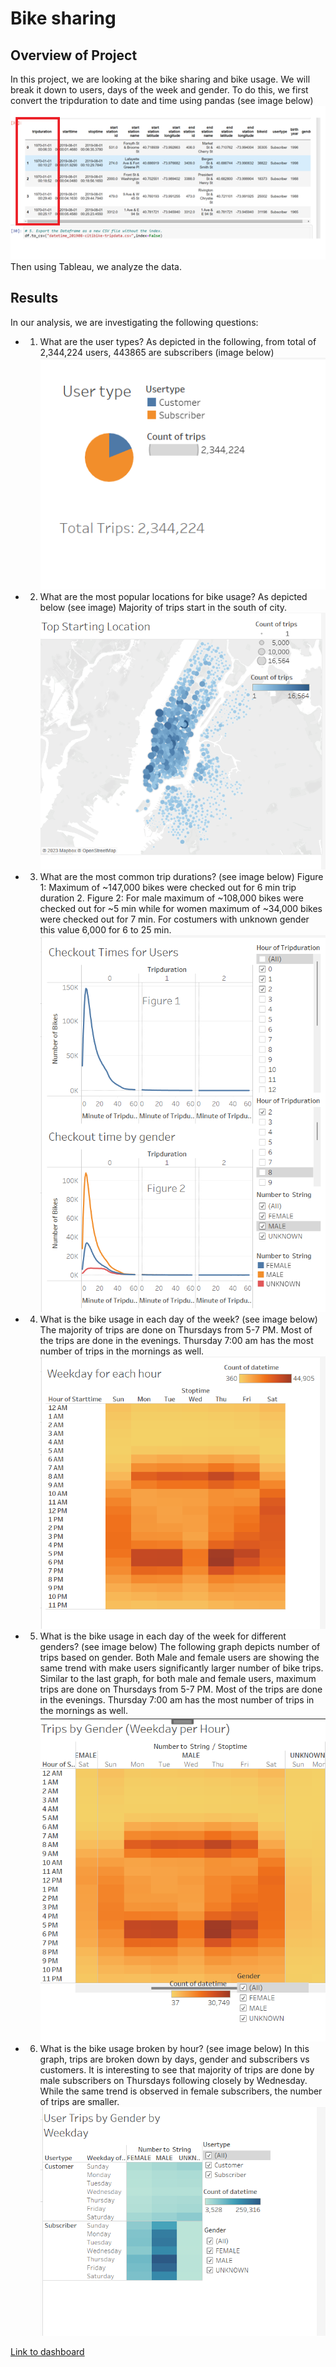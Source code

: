 # Bike sharing
## Overview of Project 
In this project, we are looking at the bike sharing and bike usage. We will break it down to users, days of the week and gender.
To do this, we first convert the tripduration to date and time using pandas (see image below)
![fig1](/img/pic1.png?raw=true "Tripduration in pandas")
Then using Tableau, we analyze the data.
## Results
In our analysis, we are investigating the following questions:
-	1. What are the user types? 
As depicted  in the following, from total of 2,344,224 users, 443865 are subscribers (image below) 
![fig2](/img/pic2.png?raw=true "usage")

-	2. What are the most popular locations for bike usage?
As depicted below (see image) Majority of trips start in the south of city.
![fig3](/img/pic3.png?raw=true "locations")


-	3. What are the most common trip durations? (see image below)
Figure 1: Maximum of ~147,000 bikes were checked out for 6 min trip duration 2. Figure 2: For male maximum of ~108,000 bikes were checked out for ~5 min while for women maximum of ~34,000 bikes were checked out for 7 min. For costumers with unknown gender this value 6,000 for 6 to 25 min.
![fig4](/img/pic4.png?raw=true "duration")

-	4. What is the bike usage in each day of the week? (see image below)
The majority of trips are done on Thursdays from 5-7 PM. Most of the trips are done in the evenings. Thursday 7:00 am has the most number of trips in the mornings as well.
![fig5](/img/pic5.png?raw=true "weekday")

-	5. What is the bike usage in each day of the week for different genders? (see image below)
The following graph depicts number of trips based on gender. Both Male and female users are showing the same trend with make users significantly larger number of bike trips. Similar to the last graph, for both male and female users, maximum trips are done on Thursdays from 5-7 PM. Most of the trips are done in the evenings. Thursday 7:00 am has the most number of trips in the mornings as well.
![fig6](/img/pic6.png?raw=true "weekday gender")

-	6. What is the bike usage broken by hour?  (see image below)
In this graph, trips are broken down by days, gender and subscribers vs customers. It is interesting to see that majority of trips are done by male subscribers on Thursdays following closely by Wednesday. While the same trend is observed in female subscribers, the number of trips are smaller.
![fig7](/img/pic7.png?raw=true "weekday gender hour")


[Link to dashboard]( https://public.tableau.com/app/profile/afra6425/viz/NYC2_16782566120850/NYCbikes?publish=yes)
